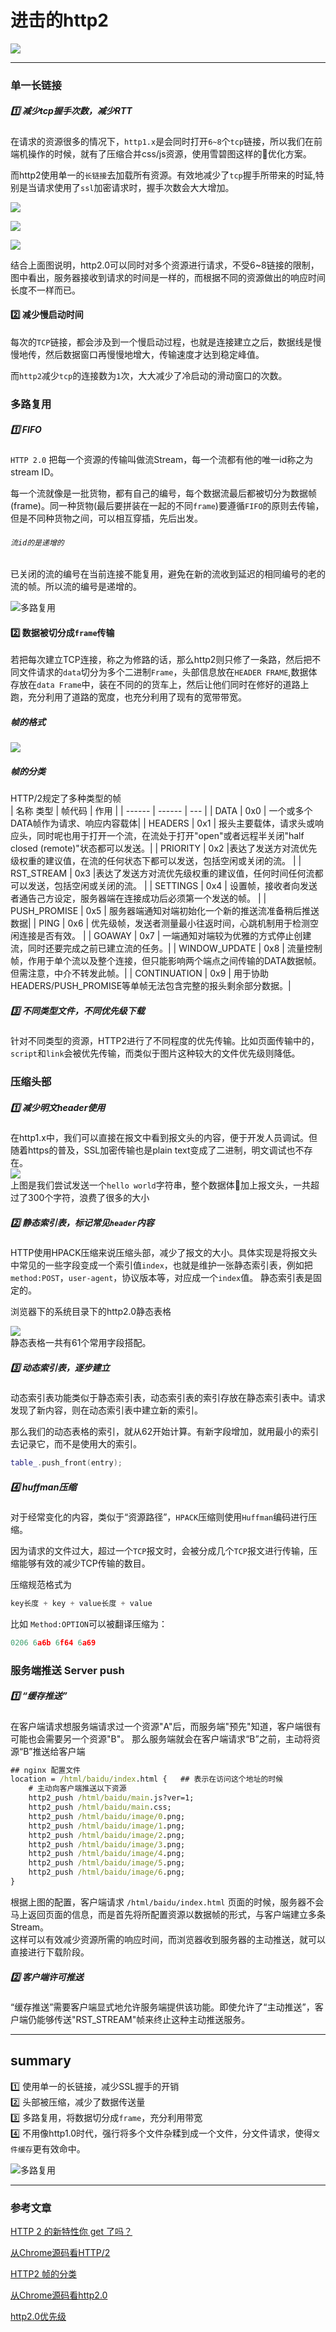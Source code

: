 # 进击的http2
![](/blog_assets/http2_cover.png)
___
### 单一长链接
##### 1️⃣ 减少tcp握手次数，减少RTT
在请求的资源很多的情况下，`http1.x`是会同时打开`6~8`个`tcp`链接，所以我们在前端机操作的时候，就有了压缩合并css/js资源，使用雪碧图这样的优化方案。   

而http2使用单一的`长链接`去加载所有资源。有效地减少了`tcp`握手所带来的时延,特别是当请求使用了`ssl`加密请求时，握手次数会大大增加。    
  

![](/blog_assets/http2_multiplex_1.png)

![](/blog_assets/http2_multiplex_2.png)

![](/blog_assets/timeline_detail.png)     

结合上面图说明，http2.0可以同时对多个资源进行请求，不受6~8链接的限制，图中看出，服务器接收到请求的时间是一样的，而根据不同的资源做出的响应时间长度不一样而已。 

#### 2️⃣ 减少慢启动时间
每次的`TCP`链接，都会涉及到一个慢启动过程，也就是连接建立之后，数据线是慢慢地传，然后数据窗口再慢慢地增大，传输速度才达到稳定峰值。

而`http2`减少`tcp`的连接数为`1`次，大大减少了冷启动的滑动窗口的次数。

### 多路复用     
##### 1️⃣ FIFO   
`HTTP 2.0` 把每一个资源的传输叫做流Stream，每一个流都有他的唯一id称之为stream ID。

每一个流就像是一批货物，都有自己的编号，每个数据流最后都被切分为数据帧(frame)。同一种货物(最后要拼装在一起的不同`frame`)要遵循`FIFO`的原则去传输，但是不同种货物之间，可以相互穿插，先后出发。  

###### `流id的是递增的` 
已关闭的流的编号在当前连接不能复用，避免在新的流收到延迟的相同编号的老的流的帧。所以流的编号是递增的。

![多路复用](/blog_assets/HTTP2_data_frame.png)     

#### 2️⃣ 数据被切分成`frame`传输   
若把每次建立TCP连接，称之为修路的话，那么http2则只修了一条路，然后把不同文件请求的`data`切分为多个二进制`Frame`，头部信息放在`HEADER FRAME`,数据体存放在`data Frame`中，装在不同的的货车上，然后让他们同时在修好的道路上跑，充分利用了道路的宽度，也充分利用了现有的宽带带宽。  

##### 帧的格式  
![](/blog_assets/http2_frame.png)   

##### 帧的分类
HTTP/2规定了多种类型的帧    
| 名称 类型 | 帧代码 | 作用 |
| ------ | ------ | ---  |
| DATA | 0x0 | 一个或多个DATA帧作为请求、响应内容载体|
| HEADERS | 0x1 | 报头主要载体，请求头或响应头，同时呢也用于打开一个流，在流处于打开"open"或者远程半关闭"half closed (remote)"状态都可以发送。|
| PRIORITY | 	0x2 |表达了发送方对流优先级权重的建议值，在流的任何状态下都可以发送，包括空闲或关闭的流。 |
| RST_STREAM | 0x3	 |表达了发送方对流优先级权重的建议值，任何时间任何流都可以发送，包括空闲或关闭的流。 |
| SETTINGS | 0x4	 | 设置帧，接收者向发送者通告己方设定，服务器端在连接成功后必须第一个发送的帧。 |
| PUSH_PROMISE | 0x5	 | 服务器端通知对端初始化一个新的推送流准备稍后推送数据|
| PING | 0x6	 | 优先级帧，发送者测量最小往返时间，心跳机制用于检测空闲连接是否有效。 |
| GOAWAY | 0x7	 | 一端通知对端较为优雅的方式停止创建流，同时还要完成之前已建立流的任务。|
| WINDOW_UPDATE | 0x8	 | 流量控制帧，作用于单个流以及整个连接，但只能影响两个端点之间传输的DATA数据帧。但需注意，中介不转发此帧。|
| CONTINUATION | 0x9	 | 用于协助HEADERS/PUSH_PROMISE等单帧无法包含完整的报头剩余部分数据。|
 	



  

##### 3️⃣ 不同类型文件，不同优先级下载 
针对不同类型的资源，HTTP2进行了不同程度的优先传输。比如页面传输中的，`script`和`link`会被优先传输，而类似于图片这种较大的文件优先级则降低。


### 压缩头部
##### 1️⃣ 减少明文header使用
在http1.x中，我们可以直接在报文中看到报文头的内容，便于开发人员调试。但随着https的普及，SSL加密传输也是plain text变成了二进制，明文调试也不存在。   
![](/blog_assets/http2.0_helloworld.png)  
上图是我们尝试发送一个`hello world`字符串，整个数据体加上报文头，一共超过了300个字符，浪费了很多的大小     



##### 2️⃣ 静态索引表，标记常见`header`内容
HTTP使用HPACK压缩来说压缩头部，减少了报文的大小。具体实现是将报文头中常见的一些字段变成一个索引值`index`，也就是维护一张静态索引表，例如把`method:POST`，`user-agent`，协议版本等，对应成一个`index`值。
静态索引表是固定的。    

浏览器下的系统目录下的http2.0静态表格

![](/blog_assets/http2_STATIC_TABLE.png)  
静态表格一共有61个常用字段搭配。



##### 3️⃣ 动态索引表，逐步建立
动态索引表功能类似于静态索引表，动态索引表的索引存放在静态索引表中。请求发现了新内容，则在动态索引表中建立新的索引。  

那么我们的动态表格的索引，就从62开始计算。有新字段增加，就用最小的索引去记录它，而不是使用大的索引。   

```cpp
table_.push_front(entry);
```

##### 4️⃣ huffman压缩
对于经常变化的内容，类似于“资源路径”，`HPACK`压缩则使用`Huffman`编码进行压缩。  

因为请求的文件过大，超过一个`TCP`报文时，会被分成几个`TCP`报文进行传输，压缩能够有效的减少TCP传输的数目。

压缩规范格式为
```cpp
key长度 + key + value长度 + value
```

比如 `Method:OPTION`可以被翻译压缩为：
```cpp
0206 6a6b 6f64 6a69
```



### 服务端推送 Server push
##### 1️⃣ “缓存推送”
在客户端请求想服务端请求过一个资源"A"后，而服务端"预先"知道，客户端很有可能也会需要另一个资源"B"。
那么服务端就会在客户端请求“B”之前，主动将资源“B”推送给客户端    
```bat
## nginx 配置文件
location = /html/baidu/index.html {   ## 表示在访问这个地址的时候
    # 主动向客户端推送以下资源   
    http2_push /html/baidu/main.js?ver=1;
    http2_push /html/baidu/main.css;
    http2_push /html/baidu/image/0.png;  
    http2_push /html/baidu/image/1.png;  
    http2_push /html/baidu/image/2.png;
    http2_push /html/baidu/image/3.png;
    http2_push /html/baidu/image/4.png;
    http2_push /html/baidu/image/5.png;
    http2_push /html/baidu/image/6.png;
}
```    
根据上图的配置，客户端请求 `/html/baidu/index.html`  页面的时候，服务器不会马上返回页面的信息，而是首先将所配置资源以数据帧的形式，与客户端建立多条Stream。  
这样可以有效减少资源所需的响应时间，而浏览器收到服务器的主动推送，就可以直接进行下载阶段。

##### 2️⃣ 客户端许可推送
“缓存推送”需要客户端显式地允许服务端提供该功能。即使允许了“主动推送”，客户端仍能够传送"RST_STREAM"帧来终止这种主动推送服务。
___
## summary
1️⃣ 使用单一的长链接，减少SSL握手的开销    
2️⃣ 头部被压缩，减少了数据传送量    
3️⃣ 多路复用，将数据切分成`frame`，充分利用带宽    
4️⃣ 不用像http1.0时代，强行将多个文件杂糅到成一个文件，分文件请求，使得`文件缓存`更有效命中。       

![多路复用](/blog_assets/http2_youdian.jpg)
___
### 参考文章
[HTTP 2 的新特性你 get 了吗？](https://zhuanlan.zhihu.com/p/26433450)   


[从Chrome源码看HTTP/2](https://juejin.im/post/5aad47b1f265da23884cd5cb)  

[HTTP2 帧的分类](https://blog.csdn.net/makenothing/article/details/53241399)   

[从Chrome源码看http2.0](https://juejin.im/post/5aad47b1f265da23884cd5cb)  

[http2.0优先级](http://www.cnblogs.com/Yanss/p/10193378.html)